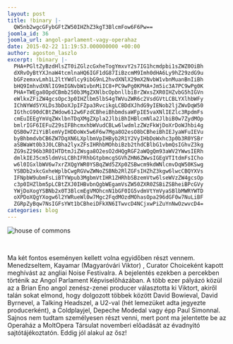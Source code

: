 ```yaml
---
layout: post
title: !binary |-
  QW5nb2wgcGFybGFtZW50IHZhZ3kgT3BlcmFow6F6Pw==
joomla_id: 36
joomla_url: angol-parlament-vagy-operahaz
date: 2015-02-22 11:19:53.000000000 +00:00
author: agoston_laszlo
excerpt: !binary |-
  PHA+PGltZyBzdHlsZT0iZGlzcGxheTogYmxvY2s7IG1hcmdpbi1sZWZ0OiBh
  dXRvOyBtYXJnaW4tcmlnaHQ6IGF1dG87IiBzcmM9Imh0dHA6Ly9hZ29zdG9u
  bGFzemxvLmh1L2ltYWdlcy9ibG9nL2hvdXNlX29mX2NvbW1vbnMuanBnIiBh
  bHQ9ImhvdXNlIG9mIGNvbW1vbnMiIC8+PC9wPg0KPHA+Jm5ic3A7PC9wPg0K
  PHA+TWEga8OpdCBmb250b3MgZXNlbcOpbnllbiBrZWxsZXR0IHZvbG5hIGVn
  eWlkxZFiZW4gcsOpc3p0IHZlbm5lbS4gTWVuZWR6c2VsdGVtLCBLYXlhbWFy
  IChNYWd5YXLDs3bDoXJpIFZpa3RvcikgLCBDdXJhdG9yIENob2ljZWvDqW50
  IGthcG90dCBtZWdow612w6FzdCBheiBhbmdsaWFpIE5vaXNlIEZlc3RpdmFs
  cmEuIEEgYmVqZWxlbnTDqXMgZXpla2JlbiBhIHBlcmNla2JlbiB0w7ZydMOp
  bmlrIGF6IEFuZ29sIFBhcmxhbWVudCBLw6lwdmlzZWzFkWjDoXrDoWJhbi4g
  QSB0w7ZiYiBlemVyIHDDoWx5w6F6w7Mga8O2esO8bCBheiBhIEJyaWFuIEVu
  byBhbmdvbCB6ZW7DqXN6LXplbmVpIHByb2R1Y2VyIHbDoWxhc3p0b3R0YSBr
  aSBWaWt0b3J0LCBha2lyxZFsIHRhbMOhbiBzb2thdCBlbG1vbmQsIGhvZ3kg
  ZG9sZ296b3R0IHTDtmJiZWsga8O2esO2dHQgRGF2aWQgQm93aWV2YWwsIERh
  dmlkIEJ5cm5ldmVsLCBhIFRhbGtpbmcgSGVhZHN6ZWwsIGEgVTItdmFsICho
  w6l0IGxlbWV6w7xrZXQgYWR0YSBqZWd5ZXp0ZSBwcm9kdWNlcmvDqW50KSwg
  YSBDb2xkcGxheWplbCwgRGVwZWNoZSBNb2RlZGFsIHZhZ3kgw6lwcCBQYXVs
  IFNpbW9ubmFsLiBTYWpub3MgbmVtIHR1ZHRhbSBzemVtw6lseWVzZW4gcsOp
  c3p0IHZlbm5pLCBtZXJ0IHBvbnQgbWEgamVsZW50ZXR0ZSBiZSBheiBPcGVy
  YWjDoXogYSBNb2x0T3BlcmEgVMOhcnN1bGF0IG5vdmVtYmVyaSBlbMWRYWTD
  oXPDoXQgYXogw6l2YWRueWl0w7Mgc2FqdMOzdMOhasOpa296dGF0w7NuLiBF
  ZGRpZyBqw7NsIGFsYWt1bCBheiDFkXN6ITwvcD4NCjxwPiZuYnNwOzwvcD4=
categories: blog
---
```

<p><img style="display: block; margin-left: auto; margin-right: auto;" src="http://agostonlaszlo.hu/images/blog/house_of_commons.jpg" alt="house of commons" /></p>
<p>&nbsp;</p>
<p>Ma két fontos eseményen kellett volna egyidőben részt vennem. Menedzseltem, Kayamar (Magyaróvári Viktor) , Curator Choiceként kapott meghívást az angliai Noise Festivalra. A bejelentés ezekben a percekben történik az Angol Parlament Képviselőházában. A több ezer pályázó közül az a Brian Eno angol zenész-zenei producer választotta ki Viktort, akiről talán sokat elmond, hogy dolgozott többek között David Bowieval, David Byrnevel, a Talking Headszel, a U2-val (hét lemezüket adta jegyezte producerként), a Coldplayjel, Depeche Modedal vagy épp Paul Simonnal. Sajnos nem tudtam személyesen részt venni, mert pont ma jelentette be az Operaház a MoltOpera Társulat novemberi előadását az évadnyitó sajtótájékoztatón. Eddig jól alakul az ősz!</p>
<p>&nbsp;</p>
